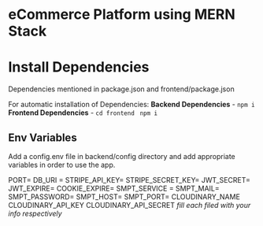 # eCommerce Platform using MERN Stack

# Install Dependencies
Dependencies mentioned in package.json and frontend/package.json

For automatic installation of Dependencies:
**Backend Dependencies** - `npm i`
**Frontend Dependencies** - `cd frontend` ` npm i`

## Env Variables

Add a config.env file in backend/config directory and add appropriate variables in order to use the app.

PORT=
DB_URI =
STRIPE_API_KEY=
STRIPE_SECRET_KEY=
JWT_SECRET=
JWT_EXPIRE=
COOKIE_EXPIRE=
SMPT_SERVICE =
SMPT_MAIL=
SMPT_PASSWORD=
SMPT_HOST=
SMPT_PORT=
CLOUDINARY_NAME
CLOUDINARY_API_KEY
CLOUDINARY_API_SECRET
_fill each filed with your info respectively_
